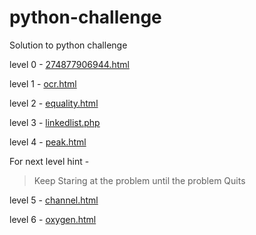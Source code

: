 # python-challenge
Solution to python challenge

level 0 - [274877906944.html](http://www.pythonchallenge.com/pc/def/274877906944.html)

level 1 - [ocr.html](http://www.pythonchallenge.com/pc/def/ocr.html)

level 2 - [equality.html](http://www.pythonchallenge.com/pc/def/equality.html)

level 3 - [linkedlist.php](http://www.pythonchallenge.com/pc/def/linkedlist.php)

level 4 - [peak.html](http://www.pythonchallenge.com/pc/def/peak.html)

For next level hint -
> Keep Staring at the problem until the problem Quits

level 5 - [channel.html](http://www.pythonchallenge.com/pc/def/channel.html)

level 6 - [oxygen.html](http://www.pythonchallenge.com/pc/def/oxygen.html)
